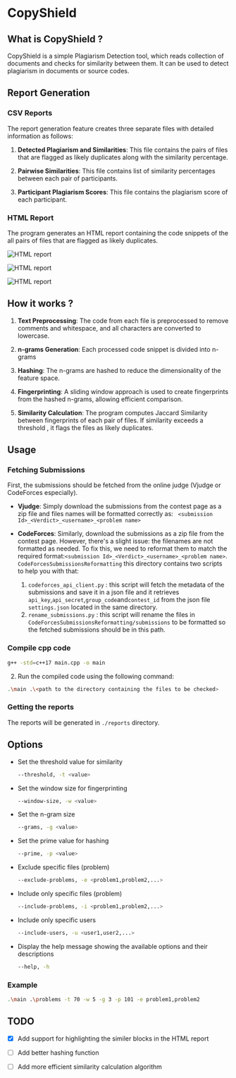 # CopyShield

## What is CopyShield ?

CopyShield is a simple Plagiarism Detection tool, which reads collection of documents and checks for similarity between them. It  can be used to detect plagiarism in documents or source codes.

## Report Generation

### CSV Reports

The report generation feature creates three separate files with detailed information as follows:

1. **Detected Plagiarism and Similarities**: This file contains the pairs of files that are flagged as likely duplicates along with the similarity percentage.

2. **Pairwise Similarities**: This file contains list of similarity percentages between each pair of participants.

3. **Participant Plagiarism Scores**: This file contains the plagiarism score of each participant.



### HTML Report

The program generates an HTML report containing the code snippets of the all pairs of files that are flagged as likely duplicates.

![HTML report](https://github.com/saifadin1/CopyShield/blob/main/assets/image2.png)

![HTML report](https://github.com/saifadin1/CopyShield/blob/main/assets/image4.png)

![HTML report](https://github.com/saifadin1/CopyShield/blob/main/assets/image3.png)



## How it works ?

1. **Text Preprocessing**: The code from each file is preprocessed to remove comments and whitespace, and all characters are converted to lowercase.

2. **n-grams Generation**: Each processed code snippet is divided into n-grams 

3. **Hashing**: The n-grams are hashed to reduce the dimensionality of the feature space.

4. **Fingerprinting**: A sliding window approach is used to create fingerprints from the hashed n-grams, allowing efficient comparison.

5. **Similarity Calculation**: The program computes Jaccard Similarity between fingerprints of each pair of files. If similarity exceeds a threshold , it flags the files as likely duplicates.

## Usage


### Fetching Submissions

First, the submissions should be fetched from the online judge (Vjudge or CodeForces especially).

* **Vjudge**: Simply download the submissions from the contest page as a zip file and files names will be formatted correctly as: ` <submission Id>_<Verdict>_<username>_<problem name>`

* **CodeForces**: Similarly, download the submissions as a zip file from the contest page. However, there's a slight issue: the filenames are not formatted as needed. To fix this, we need to reformat them to match the required format:`<submission Id>_<Verdict>_<username>_<problem name>`.
    `CodeForcesSubmissionsReformatting` 
    this directory contains two scripts to help you with that:
    1. `codeforces_api_client.py` : this script will fetch the metadata of the submissions and save it in a json file and it retrieves `api_key`,`api_secret`,`group_code`and`contest_id` from the json file `settings.json` located in the same directory.
    2. `rename_submissions.py` : this script will rename the files in  `CodeForcesSubmissionsReformatting/submissions` to be formatted so the fetched submissions should be in this path.





### Compile cpp code

```bash
g++ -std=c++17 main.cpp -o main
```

2. Run the compiled code using the following command:
```bash
.\main .\<path to the directory containing the files to be checked>
```

### Getting the reports

The reports will be generated in `./reports` directory. 


## Options 

* Set the threshold value for similarity
    ```bash
    --threshold, -t <value>
    ```

* Set the window size for fingerprinting
    ```bash
    --window-size, -w <value>
    ```

* Set the n-gram size
    ```bash
    --grams, -g <value>
    ```

* Set the prime value for hashing 
    ```bash
    --prime, -p <value>
    ```

* Exclude specific files (problem) 
    ```bash
    --exclude-problems, -e <problem1,problem2,...>
    ```

* Include only specific files (problem)
    ```bash
    --include-problems, -i <problem1,problem2,...>
    ```

* Include only specific users
    ```bash
    --include-users, -u <user1,user2,...>
    ```

* Display the help message showing the available options and their descriptions
    ```bash
    --help, -h
    ```

### Example

```bash
.\main .\problems -t 70 -w 5 -g 3 -p 101 -e problem1,problem2
```

## TODO

- [x] Add support for highlighting the similer blocks in the HTML report
- [ ] Add better hashing function
- [ ] Add more efficient similarity calculation algorithm







